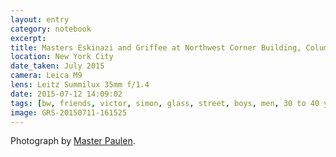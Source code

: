 ```yaml
--- 
layout: entry
category: notebook
excerpt:
title: Masters Eskinazi and Griffee at Northwest Corner Building, Columbia University
location: New York City
date_taken: July 2015
camera: Leica M9
lens: Leitz Summilux 35mm f/1.4
date: 2015-07-12 14:09:02
tags: [bw, friends, victor, simon, glass, street, boys, men, 30 to 40 years, smile, expression]
image: GRS-20150711-161525
---
```

Photograph by [Master Paulen](http://amberpaulen.com).